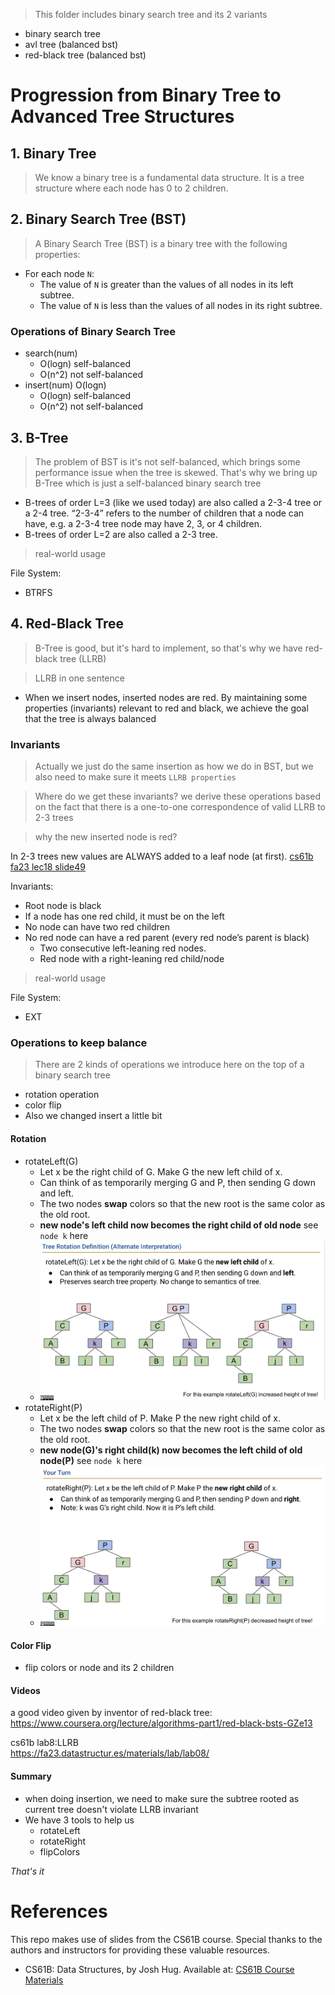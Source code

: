 > This folder includes binary search tree and its 2 variants

- binary search tree
- avl tree (balanced bst)
- red-black tree (balanced bst)

# Progression from Binary Tree to Advanced Tree Structures

## 1. Binary Tree
> We know a binary tree is a fundamental data structure. It is a tree structure where each node has 0 to 2 children.

## 2. Binary Search Tree (BST)

> A Binary Search Tree (BST) is a binary tree with the following properties:
- For each node ` N `:
  - The value of ` N ` is greater than the values of all nodes in its left subtree.
  - The value of ` N ` is less than the values of all nodes in its right subtree.

### Operations of Binary Search Tree

- search(num) 
  - O(logn) self-balanced 
  - O(n^2) not self-balanced
- insert(num) O(logn)
  - O(logn) self-balanced 
  - O(n^2) not self-balanced

## 3. B-Tree
> The problem of BST is it's not self-balanced, which brings some performance issue when the tree is skewed. That's why we bring up B-Tree which is just a self-balanced binary search tree

- B-trees of order L=3 (like we used today) are also called a 2-3-4 tree or a 2-4 tree. 
“2-3-4” refers to the number of children that a node can have, e.g. a 2-3-4 tree node may have 2, 3, or 4 children.
- B-trees of order L=2 are also called a 2-3 tree.

> real-world usage

File System:
- BTRFS


## 4. Red-Black Tree
> B-Tree is good, but it's hard to implement, so that's why we have red-black tree (LLRB)

> LLRB in one sentence

- When we insert nodes, inserted nodes are red. By maintaining some properties (invariants) relevant to red and black, we achieve the goal that the tree is always balanced

### Invariants
> Actually we just do the same insertion as how we do in BST, but we also need to make sure it meets `LLRB properties`

> Where do we get these invariants?
we derive these operations based on the fact that there is a one-to-one correspondence of valid LLRB to 2-3 trees

> why the new inserted node is red?

In 2-3 trees new values are ALWAYS added to a leaf node (at first). [cs61b fa23 lec18 slide49](https://docs.google.com/presentation/d/1GP_5y1hpfF7SfUz4rfwcP7uXIYZ4cNRREFyz6IDfWhg/edit?pli=1#slide=id.g5240c8ba42_0_564)



Invariants:  
- Root node is black
- If a node has one red child, it must be on the left
- No node can have two red children
- No red node can have a red parent (every red node’s parent is black)
  - Two consecutive left-leaning red nodes.
  - Red node with a right-leaning red child/node


> real-world usage

File System:
- EXT

### Operations to keep balance
> There are 2 kinds of operations we introduce here on the top of a binary search tree

- rotation operation
- color flip
- Also we changed insert a little bit

#### Rotation
- rotateLeft(G)
  - Let x be the right child of G. Make G the new left child of x.
  - Can think of as temporarily merging G and P, then sending G down and left.
  - The two nodes **swap** colors so that the new root is the same color as the old root.
  - **new node's left child now becomes the right child of old node** see `node k` here
  - ![alt text](./imgs/rotateLeft.png)
- rotateRight(P)
  - Let x be the left child of P. Make P the new right child of x.
  - The two nodes **swap** colors so that the new root is the same color as the old root.  
  - **new node(G)'s right child(k) now becomes the left child of old node(P)** see `node k` here
  - ![alt text](./imgs/rotateRight.png)

#### Color Flip
- flip colors or node and its 2 children


#### Videos

a good video given by inventor of red-black tree:  
https://www.coursera.org/lecture/algorithms-part1/red-black-bsts-GZe13

cs61b lab8:LLRB  
https://fa23.datastructur.es/materials/lab/lab08/

#### Summary
- when doing insertion, we need to make sure the subtree rooted as current tree doesn't violate LLRB invariant
- We have 3 tools to help us
  - rotateLeft
  - rotateRight
  - flipColors

*That's it*


# References

This repo makes use of slides from the CS61B course. Special thanks to the authors and instructors for providing these valuable resources.

- CS61B: Data Structures, by Josh Hug. Available at: [CS61B Course Materials](https://fa23.datastructur.es/)
